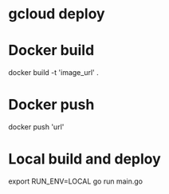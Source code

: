 # gcloud deploy



# Docker build

docker build -t 'image_url' .

# Docker push

docker push 'url'

# Local build and deploy

export RUN_ENV=LOCAL
go run main.go


